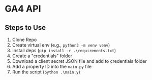 # GA4 API 
## Steps to Use
1. Clone Repo
2. Create virtual env (e.g., `python3 -m venv venv`)
3. Install deps (`pip install -r .\requirements.txt`)
4. Create a "credentials" folder
5. Download a client secret JSON file and add to credentials folder
6. Add a property ID into the `main.py` file
7. Run the script (`python .\main.y`)